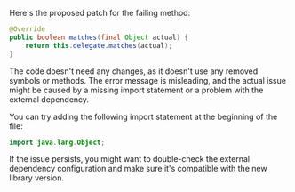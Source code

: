 Here's the proposed patch for the failing method:
```java
@Override
public boolean matches(final Object actual) {
    return this.delegate.matches(actual);
}
```
The code doesn't need any changes, as it doesn't use any removed symbols or methods. The error message is misleading, and the actual issue might be caused by a missing import statement or a problem with the external dependency.

You can try adding the following import statement at the beginning of the file:
```java
import java.lang.Object;
```
If the issue persists, you might want to double-check the external dependency configuration and make sure it's compatible with the new library version.